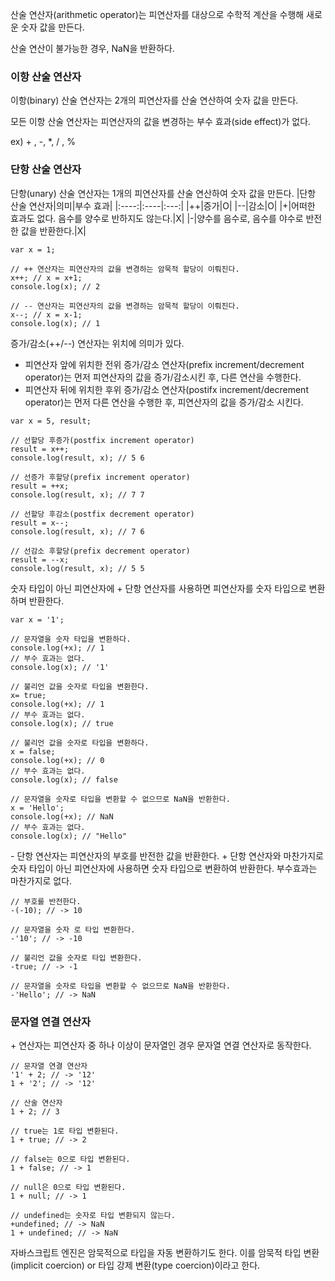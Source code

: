 산술 연산자(arithmetic operator)는 피연산자를 대상으로 수학적 계산을 수행해 새로운 숫자 값을 만든다.

산술 연산이 불가능한 경우, NaN을 반환하다.

### **이항 산술 연산자**
이항(binary) 산술 연산자는 2개의 피연산자를 산술 연산하여 숫자 값을 만든다.

모든 이항 산술 연산자는 피연산자의 값을 변경하는 부수 효과(side effect)가 없다.

ex) + , -, *, / , %

### **단항 산술 연산자**
단항(unary) 산술 연산자는 1개의 피연산자를 산술 연산하여 숫자 값을 만든다.
|단항 산술 연산자|의미|부수 효과|
|:----:|:----|:---:|
|++|증가|O|
|--|감소|O|
|+|어떠한 효과도 없다. 음수를 양수로 반하지도 않는다.|X|
|-|양수를 음수로, 음수를 야수로 반전한 값을 반환한다.|X|
```
var x = 1;

// ++ 연산자는 피연산자의 값을 변경하는 암묵적 할당이 이뤄진다.
x++; // x = x+1;
console.log(x); // 2

// -- 연산자는 피연산자의 값을 변경하는 암묵적 할당이 이뤄진다.
x--; // x = x-1;
console.log(x); // 1
```

증가/감소(++/--) 연산자는 위치에 의미가 있다.
- 피연산자 앞에 위치한 전위 증가/감소 연산자(prefix increment/decrement operator)는 먼저 피연산자의 값을 증가/감소시킨 후, 다른 연산을 수행한다.
- 피연산자 뒤에 위치한 후위 증가/감소 연산자(postifx increment/decrement operator)는 먼저 다른 연산을 수행한 후, 피연산자의 값을 증가/감소 시킨다.

```
var x = 5, result;

// 선할당 후증가(postfix increment operator)
result = x++;
console.log(result, x); // 5 6

// 선증가 후할당(prefix increment operator)
result = ++x;
console.log(result, x); // 7 7

// 선할당 후감소(postfix decrement operator)
result = x--;
console.log(result, x); // 7 6

// 선감소 후할당(prefix decrement operator)
result = --x;
console.log(result, x); // 5 5
```

숫자 타입이 아닌 피연산자에 + 단항 연산자를 사용하면 피연산자를 숫자 타입으로 변환하며 반환한다.
```
var x = '1';

// 문자열을 숫자 타입을 변환하다.
console.log(+x); // 1
// 부수 효과는 없다.
console.log(x); // '1'

// 불리언 값을 숫자로 타입을 변환한다.
x= true;
console.log(+x); // 1
// 부수 효과는 없다.
console.log(x); // true

// 불리언 값을 숫자로 타입을 변환하다.
x = false;
console.log(+x); // 0
// 부수 효과는 없다.
console.log(x); // false

// 문자열을 숫자로 타입을 변환할 수 없으므로 NaN을 반환한다.
x = 'Hello';
console.log(+x); // NaN
// 부수 효과는 없다.
console.log(x); // "Hello"
```

\- 단항 연산자는 피연산자의 부호를 반전한 값을 반환한다.
\+ 단항 연산자와 마찬가지로 숫자 타입이 아닌 피연산자에 사용하면 숫자 타입으로 변환하여 반환한다.
부수효과는 마찬가지로 없다.
```
// 부호를 반전한다.
-(-10); // -> 10

// 문자열을 숫자 로 타입 변환한다.
-'10'; // -> -10

// 불리언 값을 숫자로 타입 변환한다.
-true; // -> -1

// 문자열을 숫자로 타입을 변환할 수 없으므로 NaN을 반환한다.
-'Hello'; // -> NaN
```

### **문자열 연결 연산자**
\+ 연산자는 피연산자 중 하나 이상이 문자열인 경우 문자열 연결 연산자로 동작한다.
```
// 문자열 연결 연산자
'1' + 2; // -> '12'
1 + '2'; // -> '12'

// 산술 연산자
1 + 2; // 3

// true는 1로 타입 변환된다.
1 + true; // -> 2

// false는 0으로 타입 변환된다.
1 + false; // -> 1

// null은 0으로 타입 변환된다.
1 + null; // -> 1

// undefined는 숫자로 타입 변환되지 않는다.
+undefined; // -> NaN
1 + undefined; // -> NaN
```

자바스크립트 엔진은 암묵적으로 타입을 자동 변환하기도 한다.
이를 암묵적 타입 변환(implicit coercion) or 타입 강제 변환(type coercion)이라고 한다.